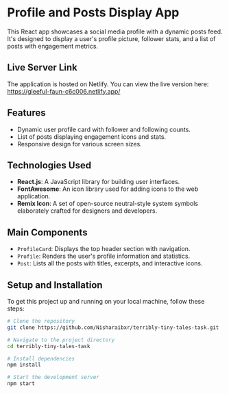 # Profile and Posts Display App

This React app showcases a social media profile with a dynamic posts feed. It's designed to display a user's profile picture, follower stats, and a list of posts with engagement metrics.

## Live Server Link

The application is hosted on Netlify. You can view the live version here:
            https://gleeful-faun-c6c006.netlify.app/

## Features

- Dynamic user profile card with follower and following counts.
- List of posts displaying engagement icons and stats.
- Responsive design for various screen sizes.

## Technologies Used

- **React.js**: A JavaScript library for building user interfaces.
- **FontAwesome**: An icon library used for adding icons to the web application.
- **Remix Icon**: A set of open-source neutral-style system symbols elaborately crafted for designers and developers.

## Main Components

- `ProfileCard`: Displays the top header section with navigation.
- `Profile`: Renders the user's profile information and statistics.
- `Post`: Lists all the posts with titles, excerpts, and interactive icons.

## Setup and Installation

To get this project up and running on your local machine, follow these steps:

```bash
# Clone the repository
git clone https://github.com/Nisharaibxr/terribly-tiny-tales-task.git

# Navigate to the project directory
cd terribly-tiny-tales-task

# Install dependencies
npm install

# Start the development server
npm start
